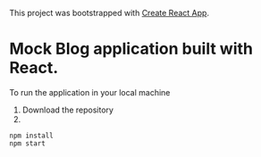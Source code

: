This project was bootstrapped with [Create React App](https://github.com/facebook/create-react-app).

# Mock Blog application built with React.
To run the application in your local machine
1. Download the repository
2. 
```shell
npm install
npm start
```
